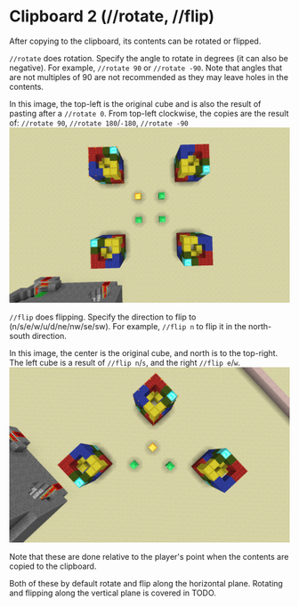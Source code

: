 # Clipboard 2 (//rotate, //flip)

After copying to the clipboard, its contents can be rotated or flipped.

`//rotate` does rotation. Specify the angle to rotate in degrees (it can also be negative). For example, `//rotate 90` or `//rotate -90`. Note that angles that are not multiples of 90 are not recommended as they may leave holes in the contents.

In this image, the top-left is the original cube and is also the result of pasting after a `//rotate 0`. From top-left clockwise, the copies are the result of: `//rotate 90`, `//rotate 180`/`-180`, `//rotate -90`
![](../../images/rotate-paste.png)

`//flip` does flipping. Specify the direction to flip to (n/s/e/w/u/d/ne/nw/se/sw). For example, `//flip n` to flip it in the north-south direction.

In this image, the center is the original cube, and north is to the top-right. The left cube is a result of `//flip n`/`s`, and the right `//flip e`/`w`.
![](../../images/flip-paste.png)

Note that these are done relative to the player's point when the contents are copied to the clipboard.

Both of these by default rotate and flip along the horizontal plane. Rotating and flipping along the vertical plane is covered in TODO.

